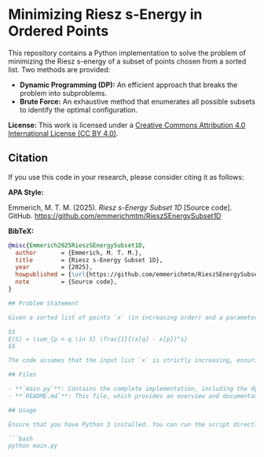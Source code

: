 # Minimizing Riesz s-Energy in Ordered Points

This repository contains a Python implementation to solve the problem of minimizing the Riesz s-energy of a subset of points chosen from a sorted list. Two methods are provided:

- **Dynamic Programming (DP):** An efficient approach that breaks the problem into subproblems.
- **Brute Force:** An exhaustive method that enumerates all possible subsets to identify the optimal configuration.

**License:** This work is licensed under a [Creative Commons Attribution 4.0 International License (CC BY 4.0)](https://creativecommons.org/licenses/by/4.0/).

## Citation

If you use this code in your research, please consider citing it as follows:

**APA Style:**

Emmerich, M. T. M. (2025). *Riesz s-Energy Subset 1D* [Source code]. GitHub. https://github.com/emmerichmtm/RieszSEnergySubset1D

**BibTeX:**

```bibtex
@misc{Emmerich2025RieszSEnergySubset1D,
  author       = {Emmerich, M. T. M.},
  title        = {Riesz s-Energy Subset 1D},
  year         = {2025},
  howpublished = {\url{https://github.com/emmerichmtm/RieszSEnergySubset1D}},
  note         = {Source code},
}

## Problem Statement

Given a sorted list of points `x` (in increasing order) and a parameter `s > 0`, the goal is to select a subset `S` of `k` points that minimizes the Riesz s-energy defined by

$$
E(S) = \sum_{p < q \in S} \frac{1}{(x[q] - x[p])^s}
$$

The code assumes that the input list `x` is strictly increasing, ensuring that all differences (gaps) are positive.

## Files

- **`main.py`**: Contains the complete implementation, including the dynamic programming and brute force methods, as well as example cases.
- **`README.md`**: This file, which provides an overview and documentation for the project.

## Usage

Ensure that you have Python 3 installed. You can run the script directly from the command line:

```bash
python main.py
